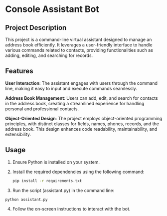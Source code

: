 # Console Assistant Bot

## Project Description
This project is a command-line virtual assistant designed to manage an address book efficiently. It leverages a user-friendly interface to handle various commands related to contacts, providing functionalities such as adding, editing, and searching for records.

## Features
**User Interaction**: The assistant engages with users through the command line, making it easy to input and execute commands seamlessly.

**Address Book Management**: Users can add, edit, and search for contacts in the address book, creating a streamlined experience for handling personal and professional contacts.

**Object-Oriented Design**: The project employs object-oriented programming principles, with distinct classes for fields, names, phones, records, and the address book. This design enhances code readability, maintainability, and extensibility.

## Usage

1. Ensure Python is installed on your system.
2. Install the required dependencies using the following command:

   ```bash
   pip install -r requirements.txt
   ```
3. Run the script (assistant.py) in the command line:
  
  ```bash
  python assistant.py
  ```
4. Follow the on-screen instructions to interact with the bot.
